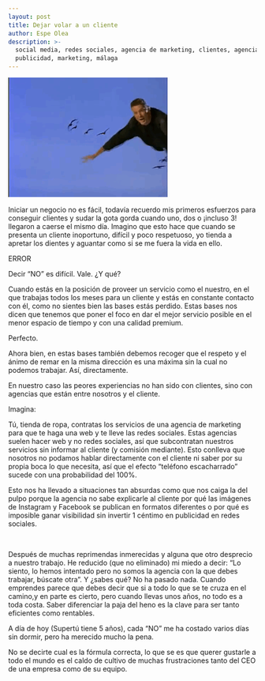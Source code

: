 ```yaml
---
layout: post
title: Dejar volar a un cliente
author: Espe Olea
description: >-
  social media, redes sociales, agencia de marketing, clientes, agencias,
  publicidad, marketing, málaga
---
```

![](/img/upload/giphy.gif)

Iniciar un negocio no es fácil, todavía recuerdo mis primeros esfuerzos para conseguir clientes y sudar la gota gorda cuando uno, dos o ¡incluso 3! llegaron a caerse el mismo día. Imagino que esto hace que cuando se presenta un cliente inoportuno, difícil y poco respetuoso, yo tienda a apretar los dientes y aguantar como si se me fuera la vida en ello.

ERROR

Decir “NO” es difícil. Vale. ¿Y qué? 

Cuando estás en la posición de proveer un servicio como el nuestro, en el que trabajas todos los meses para un cliente y estás en constante contacto con él, como no sientes bien las bases estás perdido. Estas bases nos dicen que tenemos que poner el foco en dar el mejor servicio posible en el menor espacio de tiempo y con una calidad premium. 

Perfecto. 

Ahora bien, en estas bases también debemos recoger que el respeto y el ánimo de remar en la misma dirección es una máxima sin la cual no podemos trabajar. Así, directamente. 

En nuestro caso las peores experiencias no han sido con clientes, sino con agencias que están entre nosotros y el cliente. 

Imagina:

Tú, tienda de ropa, contratas los servicios de una agencia de marketing para que te haga una web y te lleve las redes sociales. Estas agencias suelen hacer web y no redes sociales, así que subcontratan nuestros servicios sin informar al cliente (y comisión mediante). Esto conlleva que nosotros no podamos hablar directamente con el cliente ni saber por su propia boca lo que necesita, así que el efecto “teléfono escacharrado” sucede con una probabilidad del 100%. 

Esto nos ha llevado a situaciones tan absurdas como que nos caiga la del pulpo porque la agencia no sabe explicarle al cliente por qué las imágenes de Instagram y Facebook se publican en formatos diferentes o por qué es imposible ganar visibilidad sin invertir 1 céntimo en publicidad en redes sociales. 

![]()

Después de muchas reprimendas inmerecidas y alguna que otro desprecio a nuestro trabajo. He reducido (que no eliminado) mi miedo a decir: “Lo siento, lo hemos intentado pero no somos la agencia con la que debes trabajar, búscate otra”. Y ¿sabes qué? No ha pasado nada. Cuando emprendes parece que debes decir que si a todo lo que se te cruza en el camino,y en parte es cierto, pero cuando llevas unos años, no todo es a toda costa. Saber diferenciar la paja del heno es la clave para ser tanto eficientes como rentables. 

A día de hoy (Supertú tiene 5 años), cada “NO” me ha costado varios días sin dormir, pero ha merecido mucho la pena. 

No se decirte cual es la fórmula correcta, lo que se es que querer gustarle a todo el mundo es el caldo de cultivo de muchas frustraciones tanto del CEO de una empresa como de su equipo.
